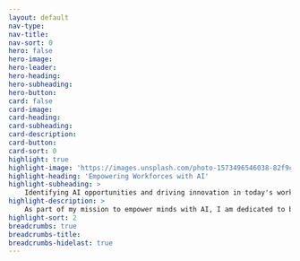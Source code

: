 ```yaml
---
layout: default
nav-type: 
nav-title: 
nav-sort: 0
hero: false
hero-image: 
hero-leader: 
hero-heading: 
hero-subheading: 
hero-button: 
card: false
card-image: 
card-heading: 
card-subheading: 
card-description: 
card-button: 
card-sort: 0
highlight: true
highlight-image: 'https://images.unsplash.com/photo-1573496546038-82f9c39f6365?ixlib=rb-4.0.3&ixid=M3wxMjA3fDB8MHxwaG90by1wYWdlfHx8fGVufDB8fHx8fA%3D%3D&auto=format&fit=crop&w=2069&q=80'
highlight-heading: 'Empowering Workforces with AI'
highlight-subheading: >
    Identifying AI opportunities and driving innovation in today's workforce
highlight-description: >
    As part of my mission to empower minds with AI, I am dedicated to bridging the gap between AI advancements and existing workforces. This initiative focuses on empowering professionals with the latest AI tools and knowledge, enabling them to streamline workflows, boost productivity, and drive innovation in their respective industries.
highlight-sort: 2
breadcrumbs: true
breadcrumbs-title: 
breadcrumbs-hidelast: true
---
```

